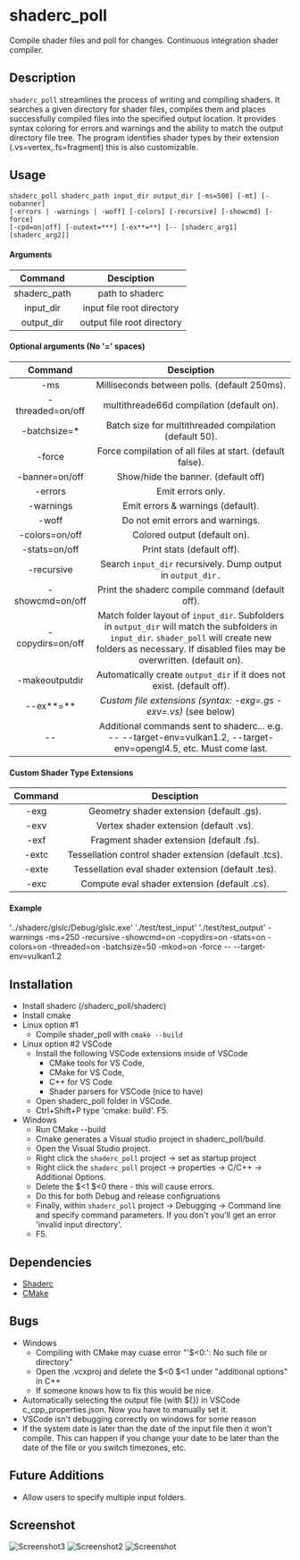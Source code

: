 # shaderc_poll
Compile shader files and poll for changes. Continuous integration shader compiler.

## Description
```shaderc_poll``` streamlines the process of writing and compiling shaders. It searches a given directory for shader files, compiles them and places successfully compiled files into the specified output location. It provides syntax coloring for errors and warnings and the ability to match the output directory file tree. The program identifies shader types by their extension (.vs=vertex,.fs=fragment) this is also customizable.

## Usage
```
shaderc_poll shaderc_path input_dir output_dir [-ms=500] [-mt] [-nobanner] 
[-errors | -warnings | -woff] [-colors] [-recursive] [-showcmd] [-force] 
[-cpd=on|off] [-outext=***] [-ex**=**] [-- [shaderc_arg1] [shaderc_arg2]]
```

#### Arguments

| Command | Desciption |
| :---: | :---: | 
| shaderc_path | path to shaderc | 
| input_dir | input file root directory | 
| output_dir | output file root directory | 

#### Optional arguments (No '=' spaces)
| Command | Desciption |
| :---: | :---: | 
| -ms | Milliseconds between polls. (default 250ms). | 
| -threaded=on/off | multithreade66d compilation (default on). | 
| -batchsize=* | Batch size for multithreaded compilation (default 50). | 
| -force |  Force compilation of all files at start. (default false). | 
| -banner=on/off | Show/hide the banner. (default off) | 
| -errors | Emit errors only. | 
| -warnings |  Emit errors & warnings (default). | 
| -woff |  Do not emit errors and warnings. | 
| -colors=on/off |  Colored output (default on). | 
| -stats=on/off |  Print stats (default off). | 
| -recursive |  Search ```input_dir``` recursively. Dump output in ```output_dir.``` | 
| -showcmd=on/off |  Print the shaderc compile command (default off). | 
| -copydirs=on/off |  Match folder layout of ```input_dir```. Subfolders in ```output_dir``` will match the subfolders in ```input_dir```. ```shader_poll``` will create new folders as necessary. If disabled files may be overwritten. (default on). | 
| -makeoutputdir |  Automatically create ```output_dir``` if it does not exist. (default off). | 
| --ex**=** |  _Custom file extensions (syntax: -exg=.gs -exv=.vs)_ (see below) | 
| -- | Additional commands sent to shaderc... e.g. -- --target-env=vulkan1.2, --target-env=opengl4.5, etc. Must come last. | 

#### Custom Shader Type Extensions
| Command | Desciption |
| :---: | :---: |
| -exg | Geometry shader extension (default .gs). |
| -exv | Vertex shader extension (default .vs). |
| -exf | Fragment shader extension (default .fs). |
| -extc | Tessellation control shader extension (default .tcs). |
| -exte | Tessellation eval shader extension (default .tes). |
| -exc | Compute eval shader extension (default .cs). |

#### Example 
'../shaderc/glslc/Debug/glslc.exe' './test/test_input' './test/test_output' -warnings -ms=250 -recursive -showcmd=on -copydirs=on -stats=on -colors=on -threaded=on -batchsize=50 -mkod=on -force -- --target-env=vulkan1.2

## Installation
* Install shaderc (/shaderc_poll/shaderc)
* Install cmake
* Linux option #1
	* Compile shader_poll with ```cmake --build```
* Linux option #2 VSCode 
	* Install the following VSCode extensions inside of VSCode
		* CMake tools for VS Code, 
		* CMake for VS Code, 
		* C++ for VS Code 
		* Shader parsers for VSCode (nice to have)
	* Open shaderc_poll folder in VSCode. 
	* Ctrl+Shift+P type 'cmake: build'. F5.
* Windows
	* Run CMake --build
	* Cmake generates a Visual studio project in shaderc_poll/build. 
	* Open the Visual Studio project. 
	* Right click the ```shaderc_poll``` project -> set as startup project
	* Right click the ```shaderc_poll``` project -> properties -> C/C++ -> Additional Options.
	* Delete the $<1 $<0 there - this will cause errors.
	* Do this for both Debug and release configruations
	* Finally, within ```shaderc_poll``` project -> Debugging -> Command line and specify command parameters. If you don't you'll get an error 'invalid input directory'.
	* F5.

## Dependencies
* [Shaderc](https://github.com/google/shaderc)
* [CMake](https://cmake.org/download/)

## Bugs
* Windows
  * Compiling with CMake may cuase error "'$<0:': No such file or directory"
  * Open the .vcxproj and delete the $<0 $<1 under "additional options" in C++
  * If someone knows how to fix this would be nice.
* Automatically selecting the output file (with ${}) in VSCode c_cpp_properties.json. Now you have to manually set it.
* VSCode isn't debugging correctly on windows for some reason
* If the system date is later than the date of the input file then it won't compile. This can happen if you change your date to be later than the date of the file or you switch timezones, etc.

## Future Additions
* Allow users to specify multiple input folders.

## Screenshot
![Screenshot3](https://github.com/metalmario971/shaderc_poll/blob/master/screenshot3.png)
![Screenshot2](https://github.com/metalmario971/shaderc_poll/blob/master/screenshot2.png)
![Screenshot](https://github.com/metalmario971/shaderc_poll/blob/master/screenshot.png)

